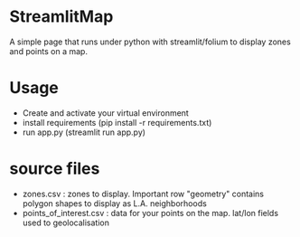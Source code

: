 # StreamlitMap
A simple page that runs under python with streamlit/folium to display zones and points on a map.

# Usage
- Create and activate your virtual environment
- install requirements (pip install -r requirements.txt)
- run app.py (streamlit run app.py)

# source files
- zones.csv : zones to display. Important row "geometry" contains polygon shapes to display as L.A. neighborhoods
- points_of_interest.csv : data for your points on the map. lat/lon fields used to geolocalisation